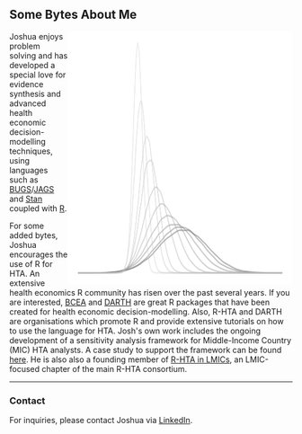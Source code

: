 ## **Some Bytes About Me**
<a href="thumbnail">
  <img align = "right" height = "450px" width = "400px" src = "img/siteLogo.png" />
  </a>

Joshua enjoys problem solving and has developed a special love for evidence synthesis and advanced health economic decision-modelling techniques, using languages such as [BUGS](https://en.wikipedia.org/wiki/OpenBUGS)/[JAGS](https://en.wikipedia.org/wiki/Just_another_Gibbs_sampler) and [Stan](https://en.wikipedia.org/wiki/Stan_(software)) coupled with [R](https://en.wikipedia.org/wiki/R_(programming_language)).

For some added bytes, Joshua encourages the use of R for HTA. An extensive health economics R community has risen over the past several years. If you are interested, [BCEA](https://github.com/giabaio/BCEA) and [DARTH](https://github.com/DARTH-git) are great R packages that have been created for health economic decision-modelling. Also, R-HTA and DARTH are organisations which promote R and provide extensive tutorials on how to use the language for HTA. Josh's own work includes the ongoing development of a sensitivity analysis framework for Middle-Income Country (MIC) HTA analysts. A case study to support the framework can be found [here](https://github.com/jSoboil/Dissertation). He is also also a founding member of [R-HTA in LMICs](https://twitter.com/rhta_lmics), an LMIC-focused chapter of the main R-HTA consortium.

---

### **Contact**
For inquiries, please contact Joshua via [LinkedIn](https://www.linkedin.com/in/joshua-soboil-067351172/).
